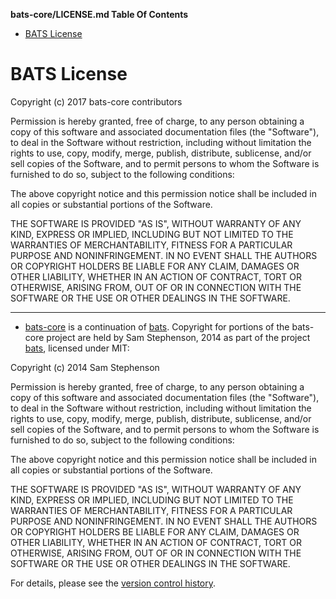 <!-- START doctoc generated TOC please keep comment here to allow auto update -->
<!-- DON'T EDIT THIS SECTION, INSTEAD RE-RUN doctoc TO UPDATE -->
**bats-core/LICENSE.md Table Of Contents**

- [BATS License](#bats-license)

<!-- END doctoc generated TOC please keep comment here to allow auto update -->

# BATS License

Copyright (c) 2017 bats-core contributors

Permission is hereby granted, free of charge, to any person obtaining
a copy of this software and associated documentation files (the
"Software"), to deal in the Software without restriction, including
without limitation the rights to use, copy, modify, merge, publish,
distribute, sublicense, and/or sell copies of the Software, and to
permit persons to whom the Software is furnished to do so, subject to
the following conditions:

The above copyright notice and this permission notice shall be
included in all copies or substantial portions of the Software.

THE SOFTWARE IS PROVIDED "AS IS", WITHOUT WARRANTY OF ANY KIND,
EXPRESS OR IMPLIED, INCLUDING BUT NOT LIMITED TO THE WARRANTIES OF
MERCHANTABILITY, FITNESS FOR A PARTICULAR PURPOSE AND
NONINFRINGEMENT. IN NO EVENT SHALL THE AUTHORS OR COPYRIGHT HOLDERS BE
LIABLE FOR ANY CLAIM, DAMAGES OR OTHER LIABILITY, WHETHER IN AN ACTION
OF CONTRACT, TORT OR OTHERWISE, ARISING FROM, OUT OF OR IN CONNECTION
WITH THE SOFTWARE OR THE USE OR OTHER DEALINGS IN THE SOFTWARE.

______________________________________________________________________

- [bats-core] is a continuation of [bats]. Copyright for portions of the
  bats-core project are held by Sam Stephenson, 2014 as part of the project
  [bats], licensed under MIT:

Copyright (c) 2014 Sam Stephenson

Permission is hereby granted, free of charge, to any person obtaining
a copy of this software and associated documentation files (the
"Software"), to deal in the Software without restriction, including
without limitation the rights to use, copy, modify, merge, publish,
distribute, sublicense, and/or sell copies of the Software, and to
permit persons to whom the Software is furnished to do so, subject to
the following conditions:

The above copyright notice and this permission notice shall be
included in all copies or substantial portions of the Software.

THE SOFTWARE IS PROVIDED "AS IS", WITHOUT WARRANTY OF ANY KIND,
EXPRESS OR IMPLIED, INCLUDING BUT NOT LIMITED TO THE WARRANTIES OF
MERCHANTABILITY, FITNESS FOR A PARTICULAR PURPOSE AND
NONINFRINGEMENT. IN NO EVENT SHALL THE AUTHORS OR COPYRIGHT HOLDERS BE
LIABLE FOR ANY CLAIM, DAMAGES OR OTHER LIABILITY, WHETHER IN AN ACTION
OF CONTRACT, TORT OR OTHERWISE, ARISING FROM, OUT OF OR IN CONNECTION
WITH THE SOFTWARE OR THE USE OR OTHER DEALINGS IN THE SOFTWARE.

For details, please see the [version control history][commits].

[bats]: https://github.com/sstephenson/bats
[bats-core]: https://github.com/bats-core/bats-core
[commits]: https://github.com/bats-core/bats-core/commits/master
